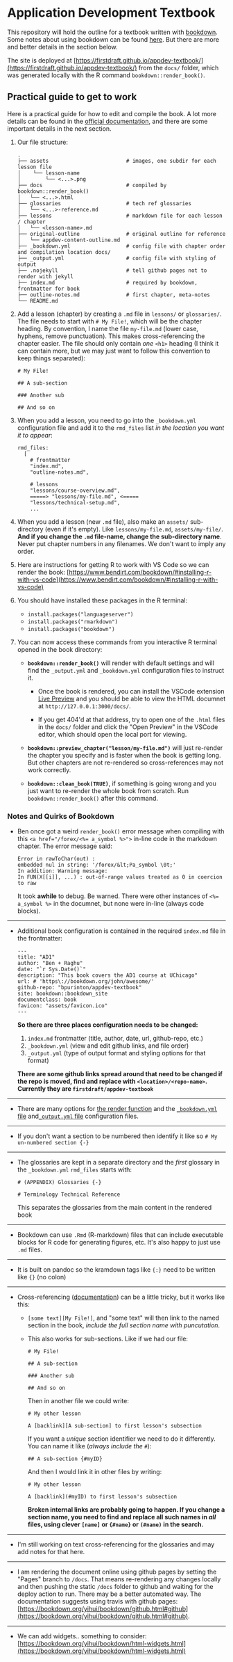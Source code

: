 # Application Development Textbook

This repository will hold the outline for a textbook written with [bookdown](https://bookdown.org/). Some notes about using bookdown can be found [here](https://www.bendirt.com/bookdown/). But there are more and better details in the section below.

The site is deployed at [https://firstdraft.github.io/appdev-textbook/](https://firstdraft.github.io/appdev-textbook/) from the `docs/` folder, which was generated locally with the R command `bookdown::render_book()`.

## Practical guide to get to work

Here is a practical guide for how to edit and compile the book. A lot more details can be found in the [official documentation](https://bookdown.org/yihui/bookdown/), and there are some important details in the next section.

1. Our file structure:

    ```
    .
    ├── assets                         # images, one subdir for each lesson file
    │    └── lesson-name  
    │        └── <...>.png
    ├── docs                           # compiled by bookdown::render_book()
    │   └── <...>.html
    ├── glossaries                     # tech ref glossaries
    │   └── <...>-reference.md  
    ├── lessons                        # markdown file for each lesson / chapter
    │   └── <lesson-name>.md
    ├── original-outline               # original outline for reference
    │   └── appdev-content-outline.md
    ├── _bookdown.yml                  # config file with chapter order and compilation location docs/
    ├── _output.yml                    # config file with styling of output
    ├── .nojekyll                      # tell github pages not to render with jekyll
    ├── index.md                       # required by bookdown, frontmatter for book
    ├── outline-notes.md               # first chapter, meta-notes
    └── README.md
    ```                   

1. Add a lesson (chapter) by creating a `.md` file in `lessons/` or `glossaries/`. The file needs to start with `# My File!`, which will be the chapter heading. By convention, I name the file `my-file.md` (lower case, hyphens, remove punctuation). This makes cross-referencing the chapter easier. The file should only contain *one* `<h1>` heading (I think it can contain more, but we may just want to follow this convention to keep things separated):

      ```
      # My File!

      ## A sub-section

      ### Another sub

      ## And so on
      ```

1. When you add a lesson, you need to go into the `_bookdown.yml` configuration file and add it to the `rmd_files` list *in the location you want it to appear*:

      ```
      rmd_files: 
        [
          # frontmatter
          "index.md", 
          "outline-notes.md",

          # lessons
          "lessons/course-overview.md", 
          =====> "lessons/my-file.md", <=====
          "lessons/technical-setup.md",
          ...
      ```

1. When you add a lesson (new `.md`  file), also make an `assets/` sub-directory (even if it's empty). Like `lessons/my-file.md`, `assets/my-file/`. **And if you change the `.md` file-name, change the sub-directory name**. Never put chapter numbers in any filenames. We don't want to imply any order.

1. Here are instructions for getting R to work with VS Code so we can render the book: [https://www.bendirt.com/bookdown/#installing-r-with-vs-code](https://www.bendirt.com/bookdown/#installing-r-with-vs-code)

1. You should have installed these packages in the R terminal: 
      - `install.packages("languageserver")`
      - `install.packages("rmarkdown")`
      - `install.packages("bookdown")`
  
1. You can now access these commands from you interactive R terminal opened in the book directory:

      - **`bookdown::render_book()`** will render with default settings and will find the `_output.yml` and `_bookdown.yml` configuration files to instruct it. 
          - Once the book is rendered, you can install the VSCode extension [Live Preview](https://marketplace.visualstudio.com/items?itemName=ms-vscode.live-server) and you should be able to view the HTML documnet at `http://127.0.0.1:3000/docs/`. 

          - If you get 404'd at that address, try to open one of the `.html` files in the `docs/` folder and click the "Open Preview" in the VSCode editor, which should open the local port for viewing.

      - **`bookdown::preview_chapter("lesson/my-file.md")`** will just re-render the chapter you specify and is faster when the book is getting long. But other chapters are not re-rendered so cross-references may not work correctly.

      - **`bookdown::clean_book(TRUE)`**, if something is going wrong and you just want to re-render the whole book from scratch. Run `bookdown::render_book()` after this command.

### Notes and Quirks of Bookdown

- Ben once got a weird `render_book()` error message when compiling with this `<a href="/forex/<%= a_symbol %>">` in-line code in the markdown chapter. The error message said:

  ```
  Error in rawToChar(out) : 
  embedded nul in string: '/forex/&lt;Pa_symbol \0t;'
  In addition: Warning message:
  In FUN(X[[i]], ...) : out-of-range values treated as 0 in coercion to raw
  ```

  It took **awhile** to debug. Be warned. There were other instances of `<%= a_symbol %>` in the documnet, but none were in-line (always code blocks).

---

- Additional book configuration is contained in the required `index.md` file in the frontmatter:

  ```
  ---
  title: "AD1"
  author: "Ben + Raghu"
  date: "`r Sys.Date()`"
  description: "This book covers the AD1 course at UChicago"
  url: # 'https\://bookdown.org/john/awesome/'
  github-repo: "bpurinton/appdev-textbook"
  site: bookdown::bookdown_site 
  documentclass: book
  favicon: "assets/favicon.ico"
  ---
  ```

  **So there are three places configuration needs to be changed:** 
    1. `index.md` frontmatter (title, author, date, url, github-repo, etc.)
    2.  `_bookdown.yml` (view and edit github links, and file order)
    3. `_output.yml` (type of output format and styling options for that format)

  **There are some github links spread around that need to be changed if the repo is moved, find and replace with `<location>/<repo-name>`. Currently they are `firstdraft/appdev-textbook`**

---

- There are many options for [the render function](https://bookdown.org/yihui/bookdown/build-the-book.html#build-the-book) and the [`_bookdown.yml` file](https://bookdown.org/yihui/bookdown/configuration.html#configuration) and[`_output.yml` file](https://bookdown.org/yihui/bookdown/output-formats.html#output-formats) configuration files.

---

- If you don't want a section to be numbered then identify it like so `# My un-numbered section {-}`

---

- The glossaries are kept in a separate directory and the *first* glossary in the `_bookdown.yml` `rmd_files` starts with: 

  ```
  # (APPENDIX) Glossaries {-}

  # Terminology Technical Reference
  ```

  This separates the glossaries from the main content in the rendered book

---

- Bookdown can use `.Rmd` (R-markdown) files that can include executable blocks for R code for generating figures, etc. It's also happy to just use `.md` files. 

---

- It is built on pandoc so the kramdown tags like `{:}` need to be written like `{}` (no colon)

---

- Cross-referencing ([documentation](https://bookdown.org/yihui/bookdown/cross-references.html)) can be a little tricky, but it works like this:

  - `[some text][My File!]`, and "some text" will then link to the named section in the book, *include the full section name with puncutation*. 
  
  - This also works for sub-sections. Like if we had our file:

      ```
      # My File!

      ## A sub-section

      ### Another sub

      ## And so on
      ```
    
    Then in another file we could write:

      ```
      # My other lesson

      A [backlink][A sub-section] to first lesson's subsection
      ```
    
    If you want a *unique* section identifier we need to do it differently. You can name it like (*always include the `#`*):

      ```
      ## A sub-section {#myID}
      ```
    
    And then I would link it in other files by writing:

      ```
      # My other lesson

      A [backlink](#myID) to first lesson's subsection
      ```
    
    **Broken internal links are probably going to happen. If you change a section name, you need to find and replace all such names in *all* files, using clever `[name]` or `{#name}` or `(#name)` in the search.**

---

- I'm still working on text cross-referencing for the glossaries and may add notes for that here.

---

- I am rendering the document online using github pages by setting the "Pages" branch to `/docs`. That means re-rendering any changes locally and then pushing the static `/docs` folder to github and waiting for the deploy action to run. There may be a better automated way. The documentation suggests using travis with github pages: [https://bookdown.org/yihui/bookdown/github.html#github](https://bookdown.org/yihui/bookdown/github.html#github).

---

- We can add widgets.. something to consider: [https://bookdown.org/yihui/bookdown/html-widgets.html](https://bookdown.org/yihui/bookdown/html-widgets.html)